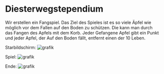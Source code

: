 # Diesterwegstependium

Wir erstellen ein Fangspiel. Das Ziel des Spieles ist es so viele Äpfel wie möglich vor dem Fallen auf den Boden zu schützen. Die kann man durch das Fangen des Apfels mit dem Korb. Jeder Gefangene Apfel gibt ein Punkt und jeder Apfel, der Auf den Boden fällt, entfernt einen der 10 Leben. 

Starbildschirm:
![grafik](https://github.com/user-attachments/assets/91458097-a0a5-456d-8fde-3e6cf4adeac7)

Spiel:
![grafik](https://github.com/user-attachments/assets/7726dc06-c767-443a-b3fc-64d85e4b9df8)

Ende:
![grafik](https://github.com/user-attachments/assets/f98be05d-0e51-4ad4-8fef-dc9eef13f019)
